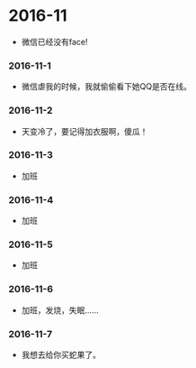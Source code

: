 # 2016-11
* 微信已经没有face!

### 2016-11-1
* 微信虐我的时候，我就偷偷看下她QQ是否在线。

### 2016-11-2
* 天变冷了，要记得加衣服啊，傻瓜！

### 2016-11-3
* 加班

### 2016-11-4
* 加班

### 2016-11-5
* 加班

### 2016-11-6
* 加班，发烧，失眠……

### 2016-11-7
* 我想去给你买蛇果了。
